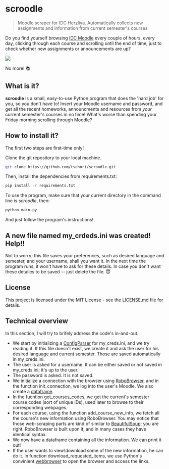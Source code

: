 # scroodle
> Moodle scraper for IDC Herzliya. Automatically collects new assignments and information from current semester's courses

Do you find yourself browsing [IDC Moodle](http://moodle.idc.ac.il/2018/my/index.php?lang=en) every couple of hours, every day, clicking through each course and scrolling until the end of time, just to check whether new assignments or announcements are up?

<img src="readme_gif.gif">

No more! :books: 

## What is it?

**scroodle** is a small, easy-to-use Python program that does the 'hard job' for you, so you don't have to! Insert your Moodle username and password, and get all the recent homeworks, announcments and resources from *your* current semester's courses in no time!
What's worse than spending your Friday morning scrolling through Moodle?

## How to install it?
The first two steps are first-time only!

Clone the git repository to your local machine.
```sh
git clone https://github.com/tsehori/scroodle.git
```

Then, install the dependencies from requirements.txt:
```sh
pip install -r requirements.txt
```

To use the program, make sure that your current directory in the command line is *scroodle*, then:
```sh
python main.py
```
And just follow the program's instructions!

## A new file named my_crdeds.ini was created! Help!!
Not to worry; this file saves your preferences, such as desired language and semester, and your username, shall you want it. In the next time the program runs, it won't have to ask for these details.
In case you don't want these detailes to be saved -- just delete the file. :innocent:

## License
This project is licensed under the MIT License - see the [LICENSE.md](LICENSE) file for details.

## Technical overview
In this section, I will try to brifely address the code's in-and-out.
- We start by initializing a [ConfigParser](https://docs.python.org/3/library/configparser.html) for my_creds.ini, and we try reading it.
If this file doesn't exist, we create it and ask the user for his desired language and current semester. Those are saved automatically in my_creds.ini.
- The user is asked for a username. It can be either saved or not saved in my_creds.ini; it's up to the user.
- The password is asked. It is not saved.
- We initialize a connection with the browser using [RoboBrowser](https://github.com/jmcarp/robobrowser), and in the function init_connection, we log into the user's Moodle. We also create a [dataframe](https://pandas.pydata.org/pandas-docs/stable/generated/pandas.DataFrame.html#pandas-dataframe).
- In the fucntion get_courses_codes, we get the current's semester course codes (sort of unique IDs), used later to browse to their corresponding webpages.
- For each course, using the function add_course_new_info, we fetch all the course's new information using RoboBrowser. You may notice that those web-scraping parts are kind of similar to [BeautifulSoup](https://www.crummy.com/software/BeautifulSoup/bs4/doc/); you are right. RoboBrowser is built upon it, and in many cases they have identical syntax.
- We now have a dataframe containing all the information. We can print it out!
- If the user wants to view\download some of the new information, he can do it. In function download_requested_items, we use Python's convinient [webbrowser](https://docs.python.org/2/library/webbrowser.html) to open the browser and access the links.
